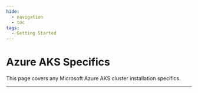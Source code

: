 ```yaml
---
hide:
  - navigation
  - toc
tags:
  - Getting Started
---
```

# Azure AKS Specifics

This page covers any Microsoft Azure AKS cluster installation specifics.

---
